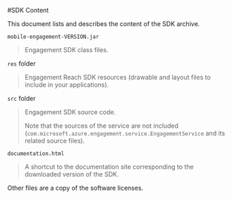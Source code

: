 <properties 
	pageTitle="Azure Mobile Engagement Android SDK Integration" 
	description="Latest updates and procedures for Android SDK for Azure Mobile Engagement"
	services="mobile-engagement" 
	documentationCenter="mobile" 
	authors="piyushjo" 
	manager="dwrede" 
	editor="" />

<tags 
	ms.service="mobile-engagement" 
	ms.workload="mobile" 
	ms.tgt_pltfrm="mobile-android" 
	ms.devlang="Java" 
	ms.topic="article" 
	ms.date="08/19/2016" 
	ms.author="piyushjo" />

#SDK Content

This document lists and describes the content of the SDK archive.

`mobile-engagement-VERSION.jar`

> Engagement SDK class files.

`res` folder

> Engagement Reach SDK resources (drawable and layout files to include in your applications).

`src` folder

> Engagement SDK source code.
>
> Note that the sources of the service are not included (`com.microsoft.azure.engagement.service.EngagementService` and its related source files).

`documentation.html`

> A shortcut to the documentation site corresponding to the downloaded version of the SDK.

Other files are a copy of the software licenses.
 
